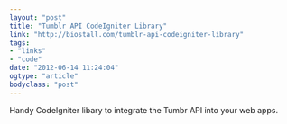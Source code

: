 ```yaml
---
layout: "post"
title: "Tumblr API CodeIgniter Library"
link: "http://biostall.com/tumblr-api-codeigniter-library"
tags: 
- "links"
- "code"
date: "2012-06-14 11:24:04"
ogtype: "article"
bodyclass: "post"
---
```


Handy CodeIgniter libary to integrate the Tumbr API into your web apps.